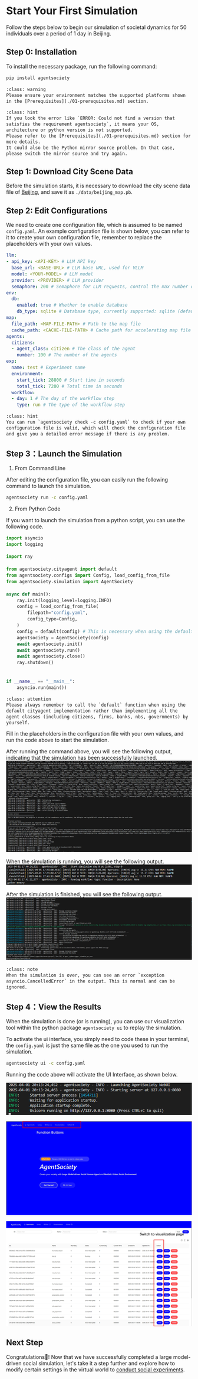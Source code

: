 # Start Your First Simulation

Follow the steps below to begin our simulation of societal dynamics for 50 individuals over a period of 1 day in Beijing.

## Step 0: Installation

To install the necessary package, run the following command:

```bash
pip install agentsociety
```

```{admonition} Warning
:class: warning
Please ensure your environment matches the supported platforms shown in the [Prerequisites](./01-prerequisites.md) section.
```

```{admonition} Hint
:class: hint
If you look the error like `ERROR: Could not find a version that satisfies the requirement agentsociety`, it means your OS, architecture or python version is not supported.
Please refer to the [Prerequisites](./01-prerequisites.md) section for more details.
It could also be the Python mirror source problem. In that case, please switch the mirror source and try again.
```

## Step 1: Download City Scene Data

Before the simulation starts, it is necessary to download the city scene data file of [Beijing](https://cloud.tsinghua.edu.cn/f/f5c777485d2748fa8535/?dl=1), and save it as `./data/beijing_map.pb`.

## Step 2: Edit Configurations

We need to create one configuration file, which is assumed to be named `config.yaml`.
An example configuration file is shown below, you can refer to it to create your own configuration file, remember to replace the placeholders with your own values.

``` yaml
llm:
- api_key: <API-KEY> # LLM API key
  base_url: <BASE-URL> # LLM base URL, used for VLLM
  model: <YOUR-MODEL> # LLM model
  provider: <PROVIDER> # LLM provider
  semaphore: 200 # Semaphore for LLM requests, control the max number of concurrent requests
env:
  db:
    enabled: true # Whether to enable database
    db_type: sqlite # Database type, currently supported: sqlite (default), postgresql
map:
  file_path: <MAP-FILE-PATH> # Path to the map file
  cache_path: <CACHE-FILE-PATH> # Cache path for accelerating map file loading
agents:
  citizens:
  - agent_class: citizen # The class of the agent
    number: 100 # The number of the agents
exp:
  name: test # Experiment name
  environment:
    start_tick: 28800 # Start time in seconds
    total_tick: 7200 # Total time in seconds
  workflow:
  - day: 1 # The day of the workflow step
    type: run # The type of the workflow step
```

```{admonition} Hint
:class: hint
You can run `agentsociety check -c config.yaml` to check if your own configuration file is valid, which will check the configuration file and give you a detailed error message if there is any problem.
```

## Step 3：Launch the Simulation

1. From Command Line

After editing the configuration file, you can easily run the following command to launch the simulation.
```bash
agentsociety run -c config.yaml
```

2. From Python Code

If you want to launch the simulation from a python script, you can use the following code.

```python
import asyncio
import logging

import ray

from agentsociety.cityagent import default
from agentsociety.configs import Config, load_config_from_file
from agentsociety.simulation import AgentSociety

async def main():
    ray.init(logging_level=logging.INFO)
    config = load_config_from_file(
        filepath="config.yaml",
        config_type=Config,
    )
    config = default(config) # This is necessary when using the default cityagent implementation
    agentsociety = AgentSociety(config)
    await agentsociety.init()
    await agentsociety.run()
    await agentsociety.close()
    ray.shutdown()


if __name__ == "__main__":
    asyncio.run(main())

```

```{admonition} Attention
:class: attention
Please always remember to call the `default` function when using the default cityagent implementation rather than implementing all the agent classes (including citizens, firms, banks, nbs, governments) by yourself.
```

Fill in the placeholders in the configuration file with your own values, and run the code above to start the simulation.



After running the command above, you will see the following output, indicating that the simulation has been successfully launched.
![ExampleStart](../_static/01-exp-start.png)

When the simulation is running, you will see the following output.
![ExampleRunning](../_static/01-exp-running.png)

After the simulation is finished, you will see the following output.
![ExampleClose](../_static/01-exp-close.png)

```{admonition} Note
:class: note
When the simulation is over, you can see an error `exception asyncio.CancelledError` in the output. This is normal and can be ignored.
```

## Step 4：View the Results

When the simulation is done (or is running), you can use our visualization tool within the python package `agentsociety ui` to replay the simulation.

To activate the ui interface, you simply need to code these in your terminal, the `config.yaml` is just the same file as the one you used to run the simulation.
```bash
agentsociety ui -c config.yaml
```

Running the code above will activate the UI Interface, as shown below.

![start-ui](../_static/01-start-ui.png)

![home-page](../_static/01-ui-home-page.jpg) 

![exp-list](../_static/01-exp-list.jpg)

## Next Step

Congratulations🎇! Now that we have successfully completed a large model-driven social simulation, let's take it a step further and explore how to modify certain settings in the virtual world to [conduct social experiments](./03-conduct-your-first-experiment.md).
